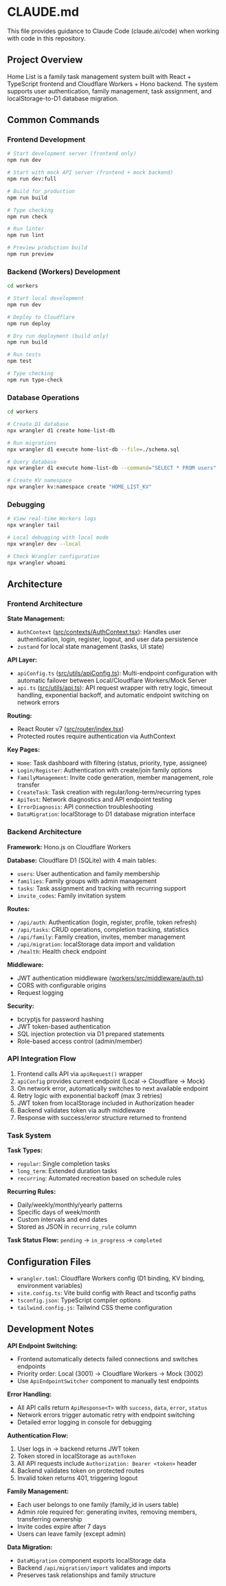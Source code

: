 # CLAUDE.md

This file provides guidance to Claude Code (claude.ai/code) when working with code in this repository.

## Project Overview

Home List is a family task management system built with React + TypeScript frontend and Cloudflare Workers + Hono backend. The system supports user authentication, family management, task assignment, and localStorage-to-D1 database migration.

## Common Commands

### Frontend Development
```bash
# Start development server (frontend only)
npm run dev

# Start with mock API server (frontend + mock backend)
npm run dev:full

# Build for production
npm run build

# Type checking
npm run check

# Run linter
npm run lint

# Preview production build
npm run preview
```

### Backend (Workers) Development
```bash
cd workers

# Start local development
npm run dev

# Deploy to Cloudflare
npm run deploy

# Dry run deployment (build only)
npm run build

# Run tests
npm test

# Type checking
npm run type-check
```

### Database Operations
```bash
cd workers

# Create D1 database
npx wrangler d1 create home-list-db

# Run migrations
npx wrangler d1 execute home-list-db --file=./schema.sql

# Query database
npx wrangler d1 execute home-list-db --command="SELECT * FROM users"

# Create KV namespace
npx wrangler kv:namespace create "HOME_LIST_KV"
```

### Debugging
```bash
# View real-time Workers logs
npx wrangler tail

# Local debugging with local mode
npx wrangler dev --local

# Check Wrangler configuration
npx wrangler whoami
```

## Architecture

### Frontend Architecture

**State Management:**
- `AuthContext` ([src/contexts/AuthContext.tsx](src/contexts/AuthContext.tsx)): Handles user authentication, login, register, logout, and user data persistence
- `zustand` for local state management (tasks, UI state)

**API Layer:**
- `apiConfig.ts` ([src/utils/apiConfig.ts](src/utils/apiConfig.ts)): Multi-endpoint configuration with automatic failover between Local/Cloudflare Workers/Mock Server
- `api.ts` ([src/utils/api.ts](src/utils/api.ts)): API request wrapper with retry logic, timeout handling, exponential backoff, and automatic endpoint switching on network errors

**Routing:**
- React Router v7 ([src/router/index.tsx](src/router/index.tsx))
- Protected routes require authentication via AuthContext

**Key Pages:**
- `Home`: Task dashboard with filtering (status, priority, type, assignee)
- `Login/Register`: Authentication with create/join family options
- `FamilyManagement`: Invite code generation, member management, role transfer
- `CreateTask`: Task creation with regular/long-term/recurring types
- `ApiTest`: Network diagnostics and API endpoint testing
- `ErrorDiagnosis`: API connection troubleshooting
- `DataMigration`: localStorage to D1 database migration interface

### Backend Architecture

**Framework:** Hono.js on Cloudflare Workers

**Database:** Cloudflare D1 (SQLite) with 4 main tables:
- `users`: User authentication and family membership
- `families`: Family groups with admin management
- `tasks`: Task assignment and tracking with recurring support
- `invite_codes`: Family invitation system

**Routes:**
- `/api/auth`: Authentication (login, register, profile, token refresh)
- `/api/tasks`: CRUD operations, completion tracking, statistics
- `/api/family`: Family creation, invites, member management
- `/api/migration`: localStorage data import and validation
- `/health`: Health check endpoint

**Middleware:**
- JWT authentication middleware ([workers/src/middleware/auth.ts](workers/src/middleware/auth.ts))
- CORS with configurable origins
- Request logging

**Security:**
- bcryptjs for password hashing
- JWT token-based authentication
- SQL injection protection via D1 prepared statements
- Role-based access control (admin/member)

### API Integration Flow

1. Frontend calls API via `apiRequest()` wrapper
2. `apiConfig` provides current endpoint (Local → Cloudflare → Mock)
3. On network error, automatically switches to next available endpoint
4. Retry logic with exponential backoff (max 3 retries)
5. JWT token from localStorage included in Authorization header
6. Backend validates token via auth middleware
7. Response with success/error structure returned to frontend

### Task System

**Task Types:**
- `regular`: Single completion tasks
- `long_term`: Extended duration tasks
- `recurring`: Automated recreation based on schedule rules

**Recurring Rules:**
- Daily/weekly/monthly/yearly patterns
- Specific days of week/month
- Custom intervals and end dates
- Stored as JSON in `recurring_rule` column

**Task Status Flow:** `pending` → `in_progress` → `completed`

## Configuration Files

- `wrangler.toml`: Cloudflare Workers config (D1 binding, KV binding, environment variables)
- `vite.config.ts`: Vite build config with React and tsconfig paths
- `tsconfig.json`: TypeScript compiler options
- `tailwind.config.js`: Tailwind CSS theme configuration

## Development Notes

**API Endpoint Switching:**
- Frontend automatically detects failed connections and switches endpoints
- Priority order: Local (3001) → Cloudflare Workers → Mock (3002)
- Use `ApiEndpointSwitcher` component to manually test endpoints

**Error Handling:**
- All API calls return `ApiResponse<T>` with `success`, `data`, `error`, `status`
- Network errors trigger automatic retry with endpoint switching
- Detailed error logging in console for debugging

**Authentication Flow:**
1. User logs in → backend returns JWT token
2. Token stored in localStorage as `authToken`
3. All API requests include `Authorization: Bearer <token>` header
4. Backend validates token on protected routes
5. Invalid token returns 401, triggering logout

**Family Management:**
- Each user belongs to one family (family_id in users table)
- Admin role required for: generating invites, removing members, transferring ownership
- Invite codes expire after 7 days
- Users can leave family (except admin)

**Data Migration:**
- `DataMigration` component exports localStorage data
- Backend `/api/migration/import` validates and imports
- Preserves task relationships and family structure